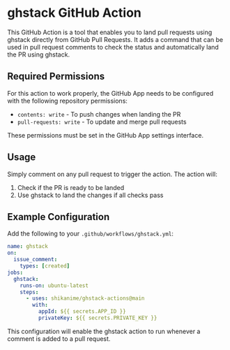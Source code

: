 # ghstack GitHub Action

This GitHub Action is a tool that enables you to land pull requests using
ghstack directly from GitHub Pull Requests. It adds a command that can be used
in pull request comments to check the status and automatically land the PR using
ghstack.
## Required Permissions

For this action to work properly, the GitHub App needs to be configured with the
following repository permissions:

- `contents: write` - To push changes when landing the PR
- `pull-requests: write` - To update and merge pull requests

These permissions must be set in the GitHub App settings interface.

## Usage

Simply comment on any pull request to trigger the action. The action will:

1. Check if the PR is ready to be landed
2. Use ghstack to land the changes if all checks pass

## Example Configuration

Add the following to your `.github/workflows/ghstack.yml`:

```yaml
name: ghstack
on:
  issue_comment:
    types: [created]
jobs:
  ghstack:
    runs-on: ubuntu-latest
    steps:
      - uses: shikanime/ghstack-actions@main
        with:
          appId: ${{ secrets.APP_ID }}
          privateKey: ${{ secrets.PRIVATE_KEY }}
```

This configuration will enable the ghstack action to run whenever a comment is
added to a pull request.
